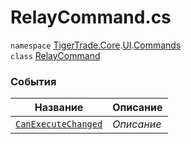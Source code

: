 
# RelayCommand.cs
`namespace` [TigerTrade.Core](../../../TigerTrade.Core.md).[UI](../../../TigerTrade.Core/UI.md).[Commands](../../../TigerTrade.Core/UI/Commands.md)  
    `class` [RelayCommand](../../RelayCommand.cs.md)

### События
| Название | Описание |
| --- | --- |
| [`CanExecuteChanged`](./События/CanExecuteChanged.md) | *Описание* |
